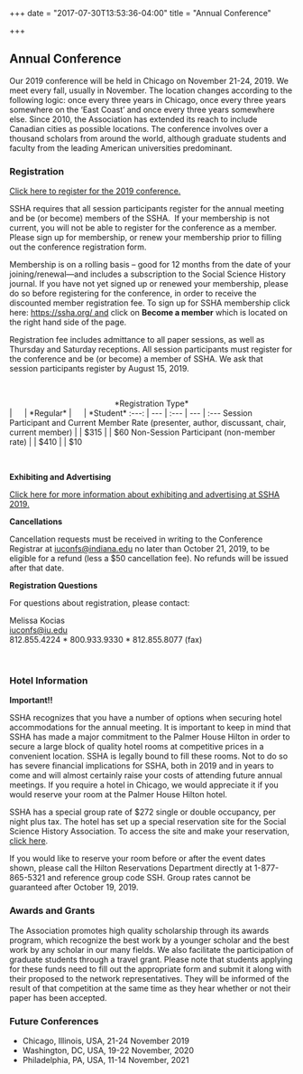 +++
date = "2017-07-30T13:53:36-04:00"
title = "Annual Conference"

+++

## Annual Conference

Our 2019 conference will be held in Chicago on November 21-24, 2019. We meet every fall, usually in November. The location changes according to the following logic: once every three years in Chicago, once every three years somewhere on the ‘East Coast’ and once every three years somewhere else. Since 2010, the Association has extended its reach to include Canadian cities as possible locations. The conference involves over a thousand scholars from around the world, although graduate students and faculty from the leading American universities predominant.

### Registration

<a href="https://indianauniv.ungerboeck.com/prod/emc00/register.aspx?OrgCode=10&EvtID=9351&AppCode=REG&CC=119062560729" target="_blank">Click here to register for the 2019 conference.</a>

SSHA requires that all session participants register for the annual meeting and be (or become) members of the SSHA.  If your membership is not current, you will not be able to register for the conference as a member.  Please sign up for membership, or renew your membership prior to filling out the conference registration form.

Membership is on a rolling basis – good for 12 months from the date of your joining/renewal—and includes a subscription to the Social Science History journal. If you have not yet signed up or renewed your membership, please do so before registering for the conference, in order to receive the discounted member registration fee. To sign up for SSHA membership click here: https://ssha.org/ and click on **Become a member** which is located on the right hand side of the page.

Registration fee includes admittance to all paper sessions, as well as Thursday and Saturday receptions. All session participants must register for the conference and be (or become) a member of SSHA. We ask that session participants register by August 15, 2019.

&emsp;

<center>*Registration Type*</center> | &emsp; | *Regular* | &emsp; | *Student*
:---: | --- | :--- | --- | :---
Session Participant and Current Member Rate (presenter, author, discussant, chair, current member) | | $315 | | $60
Non-Session Participant (non-member rate) | | $410 | | $10

&emsp;


**Exhibiting and Advertising**

<a href="/files/SSHA 2019 Exhibit and advertising information.pdf" target="_blank">Click here for more information about exhibiting and advertising at SSHA 2019.</a>

**Cancellations**

Cancellation requests must be received in writing to the Conference Registrar at iuconfs@indiana.edu no later than October 21, 2019, to be eligible for a refund (less a $50 cancellation fee). No refunds will be issued after that date.

**Registration Questions**

For questions about registration, please contact:

Melissa Kocias  
iuconfs@iu.edu  
812.855.4224 * 800.933.9330 * 812.855.8077 (fax)  

&emsp;

### Hotel Information

**Important!!**

SSHA recognizes that you have a number of options when securing hotel accommodations for the annual meeting.  It is important to keep in mind that SSHA has made a major commitment to the Palmer House Hilton in order to secure a large block of quality hotel rooms at competitive prices in a convenient location.  SSHA is legally bound to fill these rooms.  Not to do so has severe financial implications for SSHA, both in 2019 and in years to come and will almost certainly raise your costs of attending future annual meetings.  If you require a hotel in Chicago, we would appreciate it if you would reserve your room at the Palmer House Hilton hotel.

SSHA has a special group rate of $272 single or double occupancy, per night plus tax.  The hotel has set up a special reservation site for the Social Science History Association.  To access the site and make your reservation, <a href="https://book.passkey.com/event/49897107/owner/1455/home?utm_campaign=282742271" target="_blank">click here</a>.

If you would like to reserve your room before or after the event dates shown, please call the Hilton Reservations Department directly at 1-877-865-5321 and reference group code SSH.  Group rates cannot be guaranteed after October 19, 2019.

### Awards and Grants

The Association promotes high quality scholarship through its awards program, which recognize the best work by a younger scholar and the best work by any scholar in our many fields. We also facilitate the participation of graduate students through a travel grant. Please note that students applying for these funds need to fill out the appropriate form and submit it along with their proposed to the network representatives. They will be informed of the result of that competition at the same time as they hear whether or not their paper has been accepted.

### Future Conferences

- Chicago, Illinois, USA, 21-24 November 2019
- Washington, DC, USA, 19-22 November, 2020
- Philadelphia, PA, USA, 11-14 November, 2021
